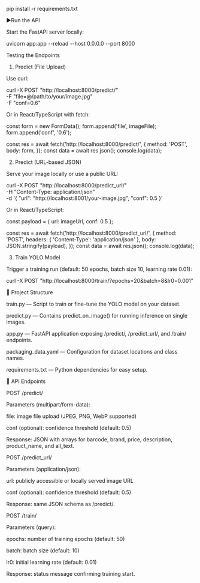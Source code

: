 

pip install -r requirements.txt

▶Run the API

Start the FastAPI server locally:

uvicorn app:app --reload --host 0.0.0.0 --port 8000

Testing the Endpoints

1. Predict (File Upload)

Use curl:

curl -X POST "http://localhost:8000/predict/" \
     -F "file=@/path/to/your/image.jpg" \
     -F "conf=0.6"

Or in React/TypeScript with fetch:

const form = new FormData();
form.append('file', imageFile);
form.append('conf', '0.6');

const res = await fetch('http://localhost:8000/predict/', {
  method: 'POST',
  body: form,
});
const data = await res.json();
console.log(data);

2. Predict (URL-based JSON)

Serve your image locally or use a public URL:

curl -X POST "http://localhost:8000/predict_url/" \
     -H "Content-Type: application/json" \
     -d '{ "url": "http://localhost:8001/your-image.jpg", "conf": 0.5 }'

Or in React/TypeScript:

const payload = { url: imageUrl, conf: 0.5 };

const res = await fetch('http://localhost:8000/predict_url/', {
  method: 'POST',
  headers: { 'Content-Type': 'application/json' },
  body: JSON.stringify(payload),
});
const data = await res.json();
console.log(data);

3. Train YOLO Model

Trigger a training run (default: 50 epochs, batch size 10, learning rate 0.01):

curl -X POST "http://localhost:8000/train/?epochs=20&batch=8&lr0=0.001"

📁 Project Structure

train.py — Script to train or fine-tune the YOLO model on your dataset.

predict.py — Contains predict_on_image() for running inference on single images.

app.py — FastAPI application exposing /predict/, /predict_url/, and /train/ endpoints.

packaging_data.yaml — Configuration for dataset locations and class names.

requirements.txt — Python dependencies for easy setup.

📐 API Endpoints

POST /predict/

Parameters (multipart/form-data):

file: image file upload (JPEG, PNG, WebP supported)

conf (optional): confidence threshold (default: 0.5)

Response: JSON with arrays for barcode, brand, price, description, product_name, and all_text.

POST /predict_url/

Parameters (application/json):

url: publicly accessible or locally served image URL

conf (optional): confidence threshold (default: 0.5)

Response: same JSON schema as /predict/.

POST /train/

Parameters (query):

epochs: number of training epochs (default: 50)

batch: batch size (default: 10)

lr0: initial learning rate (default: 0.01)

Response: status message confirming training start.



